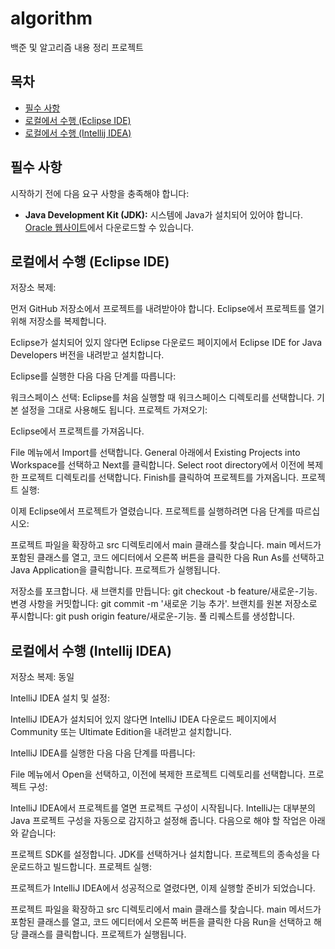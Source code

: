 # algorithm
백준 및 알고리즘 내용 정리 프로젝트

## 목차

- [필수 사항](#필수-사항)
- [로컬에서 수행 (Eclipse IDE)](#로컬에서-수행-(Eclipse-IDE))
- [로컬에서 수행 (Intellij IDEA)](#로컬에서-수행-(Intellij-IDEA))

## 필수 사항

시작하기 전에 다음 요구 사항을 충족해야 합니다:

- **Java Development Kit (JDK):** 시스템에 Java가 설치되어 있어야 합니다. [Oracle 웹사이트](https://www.oracle.com/java/technologies/javase-downloads.html)에서 다운로드할 수 있습니다.

## 로컬에서 수행 (Eclipse IDE)

저장소 복제:

먼저 GitHub 저장소에서 프로젝트를 내려받아야 합니다. Eclipse에서 프로젝트를 열기 위해 저장소를 복제합니다.

Eclipse가 설치되어 있지 않다면 Eclipse 다운로드 페이지에서 Eclipse IDE for Java Developers 버전을 내려받고 설치합니다.

Eclipse를 실행한 다음 다음 단계를 따릅니다:

워크스페이스 선택: Eclipse를 처음 실행할 때 워크스페이스 디렉토리를 선택합니다. 기본 설정을 그대로 사용해도 됩니다.
프로젝트 가져오기:

Eclipse에서 프로젝트를 가져옵니다.

File 메뉴에서 Import를 선택합니다.
General 아래에서 Existing Projects into Workspace를 선택하고 Next를 클릭합니다.
Select root directory에서 이전에 복제한 프로젝트 디렉토리를 선택합니다.
Finish를 클릭하여 프로젝트를 가져옵니다.
프로젝트 실행:

이제 Eclipse에서 프로젝트가 열렸습니다. 프로젝트를 실행하려면 다음 단계를 따르십시오:

프로젝트 파일을 확장하고 src 디렉토리에서 main 클래스를 찾습니다.
main 메서드가 포함된 클래스를 열고, 코드 에디터에서 오른쪽 버튼을 클릭한 다음 Run As를 선택하고 Java Application을 클릭합니다.
프로젝트가 실행됩니다.

저장소를 포크합니다.
새 브랜치를 만듭니다: git checkout -b feature/새로운-기능.
변경 사항을 커밋합니다: git commit -m '새로운 기능 추가'.
브랜치를 원본 저장소로 푸시합니다: git push origin feature/새로운-기능.
풀 리퀘스트를 생성합니다.

## 로컬에서 수행 (Intellij IDEA)

저장소 복제:
동일

IntelliJ IDEA 설치 및 설정:

IntelliJ IDEA가 설치되어 있지 않다면 IntelliJ IDEA 다운로드 페이지에서 Community 또는 Ultimate Edition을 내려받고 설치합니다.

IntelliJ IDEA를 실행한 다음 다음 단계를 따릅니다:

File 메뉴에서 Open을 선택하고, 이전에 복제한 프로젝트 디렉토리를 선택합니다.
프로젝트 구성:

IntelliJ IDEA에서 프로젝트를 열면 프로젝트 구성이 시작됩니다. IntelliJ는 대부분의 Java 프로젝트 구성을 자동으로 감지하고 설정해 줍니다. 다음으로 해야 할 작업은 아래와 같습니다:

프로젝트 SDK를 설정합니다. JDK를 선택하거나 설치합니다.
프로젝트의 종속성을 다운로드하고 빌드합니다.
프로젝트 실행:

프로젝트가 IntelliJ IDEA에서 성공적으로 열렸다면, 이제 실행할 준비가 되었습니다.

프로젝트 파일을 확장하고 src 디렉토리에서 main 클래스를 찾습니다.
main 메서드가 포함된 클래스를 열고, 코드 에디터에서 오른쪽 버튼을 클릭한 다음 Run을 선택하고 해당 클래스를 클릭합니다.
프로젝트가 실행됩니다.
